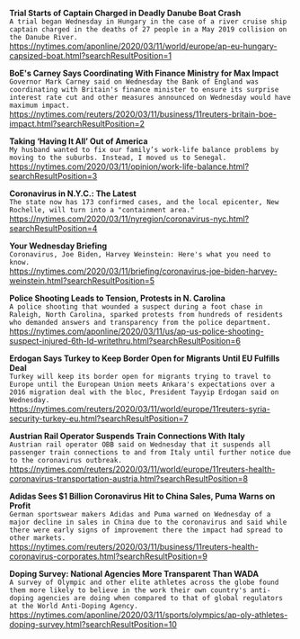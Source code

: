 **Trial Starts of Captain Charged in Deadly Danube Boat Crash**\
`A trial began Wednesday in Hungary in the case of a river cruise ship captain charged in the deaths of 27 people in a May 2019 collision on the Danube River.`\
https://nytimes.com/aponline/2020/03/11/world/europe/ap-eu-hungary-capsized-boat.html?searchResultPosition=1

**BoE's Carney Says Coordinating With Finance Ministry for Max Impact**\
`Governor Mark Carney said on Wednesday the Bank of England was coordinating with Britain's finance minister to ensure its surprise interest rate cut and other measures announced on Wednesday would have maximum impact.`\
https://nytimes.com/reuters/2020/03/11/business/11reuters-britain-boe-impact.html?searchResultPosition=2

**Taking ‘Having It All’ Out of America**\
`My husband wanted to fix our family’s work-life balance problems by moving to the suburbs. Instead, I moved us to Senegal.`\
https://nytimes.com/2020/03/11/opinion/work-life-balance.html?searchResultPosition=3

**Coronavirus in N.Y.C.: The Latest**\
`The state now has 173 confirmed cases, and the local epicenter, New Rochelle, will turn into a "containment area."`\
https://nytimes.com/2020/03/11/nyregion/coronavirus-nyc.html?searchResultPosition=4

**Your Wednesday Briefing**\
`Coronavirus, Joe Biden, Harvey Weinstein: Here's what you need to know.`\
https://nytimes.com/2020/03/11/briefing/coronavirus-joe-biden-harvey-weinstein.html?searchResultPosition=5

**Police Shooting Leads to Tension, Protests in N. Carolina**\
`A police shooting that wounded a suspect during a foot chase in Raleigh, North Carolina, sparked protests from hundreds of residents who demanded answers and transparency from the police department. `\
https://nytimes.com/aponline/2020/03/11/us/ap-us-police-shooting-suspect-injured-6th-ld-writethru.html?searchResultPosition=6

**Erdogan Says Turkey to Keep Border Open for Migrants Until EU Fulfills Deal**\
`Turkey will keep its border open for migrants trying to travel to Europe until the European Union meets Ankara's expectations over a 2016 migration deal with the bloc, President Tayyip Erdogan said on Wednesday.`\
https://nytimes.com/reuters/2020/03/11/world/europe/11reuters-syria-security-turkey-eu.html?searchResultPosition=7

**Austrian Rail Operator Suspends Train Connections With Italy**\
`Austrian rail operator OBB said on Wednesday that it suspends all passenger train connections to and from Italy until further notice due to the coronavirus outbreak.`\
https://nytimes.com/reuters/2020/03/11/world/europe/11reuters-health-coronavirus-transportation-austria.html?searchResultPosition=8

**Adidas Sees $1 Billion Coronavirus Hit to China Sales, Puma Warns on Profit**\
`German sportswear makers Adidas and Puma warned on Wednesday of a major decline in sales in China due to the coronavirus and said while there were early signs of improvement there the impact had spread to other markets.`\
https://nytimes.com/reuters/2020/03/11/business/11reuters-health-coronavirus-corporates.html?searchResultPosition=9

**Doping Survey: National Agencies More Transparent Than WADA**\
`A survey of Olympic and other elite athletes across the globe found them more likely to believe in the work their own country's anti-doping agencies are doing when compared to that of global regulators at the World Anti-Doping Agency.`\
https://nytimes.com/aponline/2020/03/11/sports/olympics/ap-oly-athletes-doping-survey.html?searchResultPosition=10

